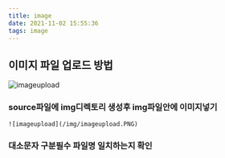 ```yaml
---
title: image
date: 2021-11-02 15:55:36
tags: image
---
```


## 이미지 파일 업로드 방법

![imageupload](/img/imageupload.PNG)
### source파일에 img디렉토리 생성후 img파일안에 이미지넣기
```
![imageupload](/img/imageupload.PNG)
```
### 대소문자 구분필수 파일명 일치하는지 확인

